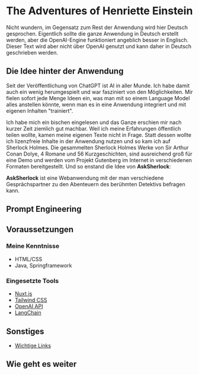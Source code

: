 # The Adventures of Henriette Einstein

Nicht wundern, im Gegensatz zum Rest der Anwendung wird hier Deutsch gesprochen. Eigentlich sollte die ganze Anwendung in Deutsch erstellt werden, aber die OpenAI-Engine funktioniert angeblich besser in Englisch. Dieser Text wird aber nicht über OpenAI genutzt und kann daher in Deutsch geschrieben werden.

## Die Idee hinter der Anwendung
Seit der Veröffentlichung von ChatGPT ist AI in aller Munde. Ich habe damit auch ein wenig herumgespielt und war fasziniert von den Möglichkeiten. Mir fielen sofort jede Menge Ideen ein, was man mit so einem Language Model alles anstellen könnte, wenn man es in eine Anwendung integriert und mit eigenen Inhalten "trainiert".

Ich habe mich ein bischen eingelesen und das Ganze erschien mir nach kurzer Zeit ziemlich gut machbar. Weil ich meine Erfahrungen öffentlich teilen wollte, kamen meine eigenen Texte nicht in Frage. Statt dessen wollte ich lizenzfreie Inhalte in der Anwendung nutzen und so kam ich auf Sherlock Holmes. Die gesammelten Sherlock Holmes Werke von Sir Arthur Conan Dolye, 4 Romane und 56 Kurzgeschichten, sind ausreichend groß für eine Demo und werden vom Projekt Gutenberg im Internet in verschiedenen Formaten bereitgestellt. Und so enstand die Idee von **AskSherlock**:

**AskSherlock** ist eine Webanwendung mit der man verschiedene Gesprächspartner zu den Abenteuern des berühmten Detektivs befragen kann.

## Prompt Engineering

## Voraussetzungen

### Meine Kenntnisse
- HTML/CSS
- Java, Springframework
### Eingesetzte Tools
- [Nuxt.js](https://nuxt.com)
- [Tailwind CSS](https://tailwindcss.com)
- [OpenAI API](https://platform.openai.com)
- [LangChain](https://langchain.readthedocs.io/en/latest/index.html)
## Sonstiges
- [Wichtige Links](links.md)

## Wie geht es weiter
